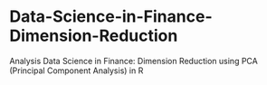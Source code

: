 # Data-Science-in-Finance-Dimension-Reduction
Analysis Data Science in Finance: Dimension Reduction using PCA (Principal Component Analysis) in R
